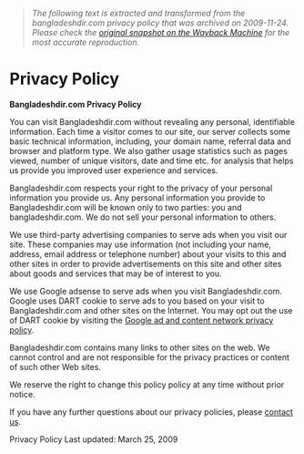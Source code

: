 > *The following text is extracted and transformed from the bangladeshdir.com privacy policy that was archived on 2009-11-24. Please check the [original snapshot on the Wayback Machine](https://web.archive.org/web/20091124090616id_/http%3A//www.bangladeshdir.com/privacy_policy) for the most accurate reproduction.*

# Privacy Policy

**Bangladeshdir.com Privacy Policy**

You can visit Bangladeshdir.com without revealing any personal, identifiable information. Each time a visitor comes to our site, our server collects some basic technical information, including, your domain name, referral data and browser and platform type. We also gather usage statistics such as pages viewed, number of unique visitors, date and time etc. for analysis that helps us provide you improved user experience and services.

Bangladeshdir.com respects your right to the privacy of your personal information you provide us. Any personal information you provide to Bangladeshdir.com will be known only to two parties: you and bangladeshdir.com. We do not sell your personal information to others.

We use third-party advertising companies to serve ads when you visit our site. These companies may use information (not including your name, address, email address or telephone number) about your visits to this and other sites in order to provide advertisements on this site and other sites about goods and services that may be of interest to you.

We use Google adsense to serve ads when you visit Bangladeshdir.com. Google uses DART cookie to serve ads to you based on your visit to Bangladeshdir.com and other sites on the Internet. You may opt out the use of DART cookie by visiting the [Google ad and content network privacy policy](http://www.google.com/privacy_ads.html). 

Bangladeshdir.com contains many links to other sites on the web. We cannot control and are not responsible for the privacy practices or content of such other Web sites.

We reserve the right to change this policy policy at any time without prior notice.

If you have any further questions about our privacy policies, please [contact us](http://www.bangladeshdir.com/mail_us).  


Privacy Policy Last updated: March 25, 2009
